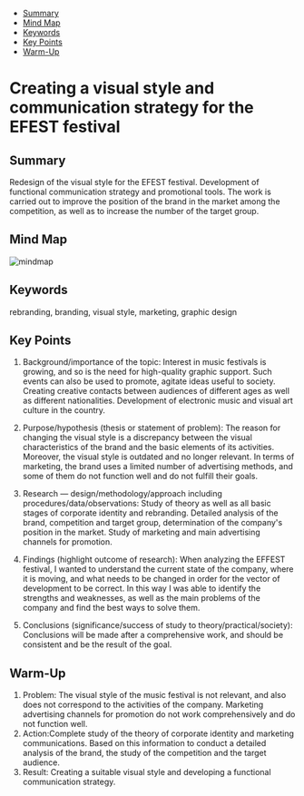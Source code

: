 <!-- Table of Contents, in-page navigation -->

- [Summary](#summary)
- [Mind Map](#mind-map)
- [Keywords](#keywords)
- [Key Points](#key-points)
- [Warm-Up](#warm-up)


# Creating a visual style and communication strategy for the EFEST festival


## Summary

Redesign of the visual style for the EFEST festival. Development of functional communication strategy and promotional tools. The work is carried out to improve the position of the brand in the market among the competition, as well as to increase the number of the target group. 

## Mind Map

![mindmap](Mindmap/Mindmap.png)

## Keywords
rebranding, branding, visual style, marketing, graphic design

## Key Points

1. Background/importance of the topic: 
Interest in music festivals is growing, and so is the need for high-quality graphic support. Such events can also be used to promote, agitate ideas useful to society. Creating creative contacts between audiences of different ages as well as different nationalities. Development of electronic music and visual art culture in the country.

2. Purpose/hypothesis (thesis or statement of problem):
The reason for changing the visual style is a discrepancy between the visual characteristics of the brand and the basic elements of its activities. Moreover, the visual style is outdated and no longer relevant. In terms of marketing, the brand uses a limited number of advertising methods, and some of them do not function well and do not fulfill their goals. 

3. Research — design/methodology/approach including procedures/data/observations:
Study of theory as well as all basic stages of corporate identity and rebranding. Detailed analysis of the brand, competition and target group, determination of the company's position in the market. Study of marketing and main advertising channels for promotion.

4. Findings (highlight outcome of research):
When analyzing the EFFEST festival, I wanted to understand the current state of the company, where it is moving, and what needs to be changed in order for the vector of development to be correct. In this way I was able to identify the strengths and weaknesses, as well as the main problems of the company and find the best ways to solve them.

5. Conclusions (significance/success of study to theory/practical/society):
Conclusions will be made after a comprehensive work, and should be consistent and be the result of the goal.

## Warm-Up

1. Problem: The visual style of the music festival is not relevant, and also does not correspond to the activities of the company. Marketing advertising channels for promotion do not work comprehensively and do not function well.
2. Action:Complete study of the theory of corporate identity and marketing communications.  Based on this information to conduct a detailed analysis of the brand, the study of the competition and the target audience. 
3. Result: Creating a suitable visual style and developing a functional communication strategy.
